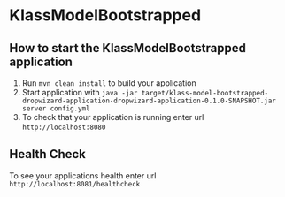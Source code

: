 # KlassModelBootstrapped

## How to start the KlassModelBootstrapped application

1. Run `mvn clean install` to build your application
2. Start application with `java -jar target/klass-model-bootstrapped-dropwizard-application-dropwizard-application-0.1.0-SNAPSHOT.jar server config.yml`
3. To check that your application is running enter url `http://localhost:8080`

## Health Check

To see your applications health enter url `http://localhost:8081/healthcheck`
